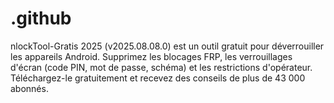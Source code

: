 # .github
nlockTool-Gratis 2025 (v2025.08.08.0) est un outil gratuit pour déverrouiller les appareils Android. Supprimez les blocages FRP, les verrouillages d'écran (code PIN, mot de passe, schéma) et les restrictions d'opérateur. Téléchargez-le gratuitement et recevez des conseils de plus de 43 000 abonnés.
